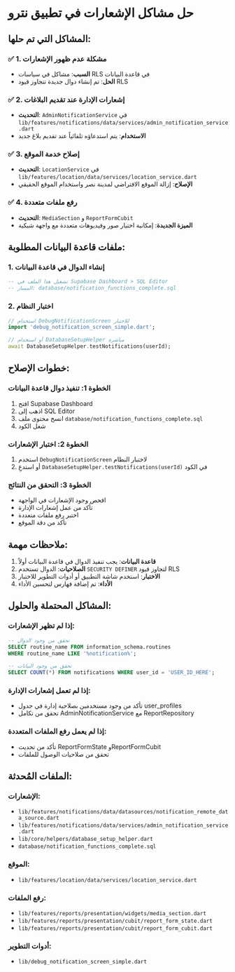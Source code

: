 # حل مشاكل الإشعارات في تطبيق نترو

## المشاكل التي تم حلها:

### ✅ 1. مشكلة عدم ظهور الإشعارات
- **السبب**: مشاكل في سياسات RLS في قاعدة البيانات
- **الحل**: تم إنشاء دوال جديدة تتجاوز قيود RLS

### ✅ 2. إشعارات الإدارة عند تقديم البلاغات
- **التحديث**: `AdminNotificationService` في `lib/features/notifications/data/services/admin_notification_service.dart`
- **الاستخدام**: يتم استدعاؤه تلقائياً عند تقديم بلاغ جديد

### ✅ 3. إصلاح خدمة الموقع
- **التحديث**: `LocationService` في `lib/features/location/data/services/location_service.dart`
- **الإصلاح**: إزالة الموقع الافتراضي لمدينة نصر واستخدام الموقع الحقيقي

### ✅ 4. رفع ملفات متعددة
- **التحديث**: `MediaSection` و `ReportFormCubit`
- **الميزة الجديدة**: إمكانية اختيار صور وفيديوهات متعددة مع واجهة شبكية

## ملفات قاعدة البيانات المطلوبة:

### 1. إنشاء الدوال في قاعدة البيانات
```sql
-- تشغيل هذا الملف في Supabase Dashboard > SQL Editor
-- المسار: database/notification_functions_complete.sql
```

### 2. اختبار النظام
```dart
// استخدام DebugNotificationScreen للاختبار
import 'debug_notification_screen_simple.dart';

// أو استخدام DatabaseSetupHelper مباشرة
await DatabaseSetupHelper.testNotifications(userId);
```

## خطوات الإصلاح:

### الخطوة 1: تنفيذ دوال قاعدة البيانات
1. افتح Supabase Dashboard
2. اذهب إلى SQL Editor
3. انسخ محتوى ملف `database/notification_functions_complete.sql`
4. شغل الكود

### الخطوة 2: اختبار الإشعارات
1. استخدم `DebugNotificationScreen` لاختبار النظام
2. أو استدعِ `DatabaseSetupHelper.testNotifications(userId)` في الكود

### الخطوة 3: التحقق من النتائج
- افحص وجود الإشعارات في الواجهة
- تأكد من عمل إشعارات الإدارة
- اختبر رفع ملفات متعددة
- تأكد من دقة الموقع

## ملاحظات مهمة:

1. **قاعدة البيانات**: يجب تنفيذ الدوال في قاعدة البيانات أولاً
2. **الصلاحيات**: الدوال تستخدم `SECURITY DEFINER` لتجاوز قيود RLS
3. **الاختبار**: استخدم شاشة التطبيق أو أدوات التطوير للاختبار
4. **الأداء**: تم إضافة فهارس لتحسين الأداء

## المشاكل المحتملة والحلول:

### إذا لم تظهر الإشعارات:
```sql
-- تحقق من وجود الدوال
SELECT routine_name FROM information_schema.routines 
WHERE routine_name LIKE '%notification%';

-- تحقق من وجود البيانات
SELECT COUNT(*) FROM notifications WHERE user_id = 'USER_ID_HERE';
```

### إذا لم تعمل إشعارات الإدارة:
- تأكد من وجود مستخدمين بصلاحية إدارة في جدول user_profiles
- تحقق من تكامل AdminNotificationService مع ReportRepository

### إذا لم يعمل رفع الملفات المتعددة:
- تأكد من تحديث ReportFormState وReportFormCubit
- تحقق من صلاحيات الوصول للملفات

## الملفات المُحدثة:

### الإشعارات:
- `lib/features/notifications/data/datasources/notification_remote_data_source.dart`
- `lib/features/notifications/data/services/admin_notification_service.dart`
- `lib/core/helpers/database_setup_helper.dart`
- `database/notification_functions_complete.sql`

### الموقع:
- `lib/features/location/data/services/location_service.dart`

### رفع الملفات:
- `lib/features/reports/presentation/widgets/media_section.dart`
- `lib/features/reports/presentation/cubit/report_form_state.dart`
- `lib/features/reports/presentation/cubit/report_form_cubit.dart`

### أدوات التطوير:
- `lib/debug_notification_screen_simple.dart`